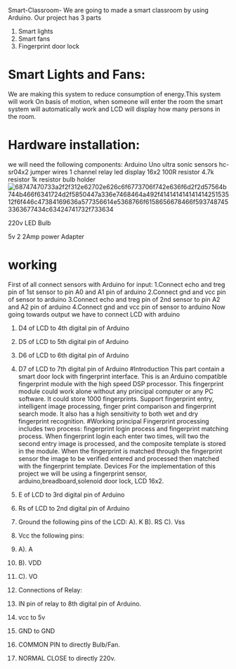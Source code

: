 Smart-Classroom-
We are going to made a smart classroom by using Arduino. Our project has 3 parts 

1. Smart lights
2. Smart fans  
3. Fingerprint door lock
# Smart Lights and Fans:
We are making this system to reduce consumption of energy.This system will work
On basis of motion, when someone will enter the room the smart system will automatically 
work and LCD will display how many persons in the room.
# Hardware installation:
we will need the following components:
Arduino Uno
ultra sonic sensors hc-sr04x2
jumper wires
1 channel relay
led display 16x2
100R resistor 
4.7k resistor
1k resistor
bulb holder![68747470733a2f2f312e62702e626c6f6773706f742e636f6d2f2d57564b744b466f6341724d2f5850447a336e7468464a492f41414141414141425153512f6f446c47384169636a577356614e5368766f6158656678466f5937487453363677434c63424741732f733634](https://user-images.githubusercontent.com/126908875/222803453-9fe18d4b-e416-4ed6-9a0d-db371aa8022b.png)

220v LED Bulb

5v 2 2Amp power Adapter
# working
First of all connect sensors with Arduino for input:
1.Connect echo and treg pin of 1st sensor to pin A0 and A1 pin of arduino
2.Connect gnd and vcc pin of sensor to arduino
3.Connect echo and treg pin of 2nd sensor to pin A2 and A2 pin of arduino
4.Connect gnd and vcc pin of sensor to arduino
Now going towards output we have to connect LCD with arduino
1. D4 of LCD to 4th digital pin of Arduino 
2. D5 of LCD to 5th digital pin of Arduino 
3. D6 of LCD to 6th digital pin of Arduino 
4. D7 of LCD to 7th digital pin of Arduino 
#Introduction
This part contain a smart door lock with fingerprint interface. This is an Arduino compatible fingerprint module with the high speed DSP processor. This fingerprint module could work alone without any principal computer or any PC software. It could store 1000 fingerprints. Support fingerprint entry, intelligent image processing, finger print comparison and fingerprint search mode. It also has a high sensitivity to both wet and dry fingerprint recognition.
#Working principal
Fingerprint processing includes two process: fingerprint login process and fingerprint matching process. When fingerprint login each enter two times, will two the second entry image is processed, and the composite template is stored in the module. When the fingerprint is matched through the fingerprint sensor the image to be verified entered and processed then matched with the fingerprint template.
Devices 
For the implementation of this project we will be using a fingerprint sensor, arduino,breadboard,solenoid door lock, LCD 16x2.

5. E of LCD to 3rd digital pin of Arduino
6. Rs of LCD to 2nd digital pin of Arduino 
7. Ground the following pins of the LCD:
  A). K
  B). RS
  C). Vss
10. Vcc the following pins:
11. A). A
12. B). VDD
13. C). VO
14. Connections of Relay:
15. IN  pin of relay to 8th digital pin of Arduino.
16. vcc to 5v
17. GND to GND
18. COMMON PIN to directly Bulb/Fan.
19. NORMAL CLOSE to directly 220v.
